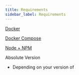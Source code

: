 ```yaml
---
title: Requirements
sidebar_label: Requirements
---
```


[Docker](https://www.docker.com)

[Docker Compose](https://docs.docker.com/compose/install/)

[Node + NPM](https://nodejs.org/en/)

Absolute Version
 - Depending on your version of 